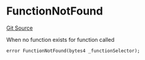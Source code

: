 # FunctionNotFound
[Git Source](https://github.com/thrackle-io/tron/blob/4f1430717249c90fcbde9d9572fe2ac92dc2c5d4/src/client/token/handler/diamond/HandlerDiamond.sol)

When no function exists for function called


```solidity
error FunctionNotFound(bytes4 _functionSelector);
```

